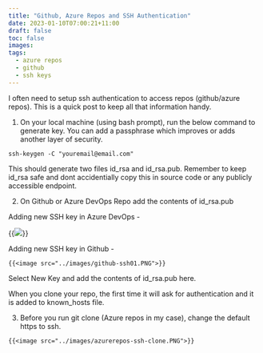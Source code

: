 ```yaml
---
title: "Github, Azure Repos and SSH Authentication"
date: 2023-01-10T07:00:21+11:00
draft: false
toc: false
images:
tags:
  - azure repos
  - github
  - ssh keys
---
```


I often need to setup ssh authentication to access repos (github/azure repos). This is a quick post to keep all that information handy.

1. On your local machine (using bash prompt), run the below command to generate key. You can add a passphrase which improves or adds another layer of security.

```ssh-keygen -C "youremail@email.com"```

This should generate two files id_rsa and id_rsa.pub. Remember to keep id_rsa safe and dont accidentially copy this in source code or any publicly accessible endpoint.

2. On Github or Azure DevOps Repo add the contents of id_rsa.pub


Adding new SSH key in Azure DevOps -

{{<image src="../images/ado-ssh01.PNG">}}

Adding new SSH key in Github -

``` 
{{<image src="../images/github-ssh01.PNG">}}
```

Select New Key and add the contents of id_rsa.pub here.

When you clone your repo, the first time it will ask for authentication and it is added to known_hosts file.

3. Before you run git clone (Azure repos in my case), change the default https to ssh.

``` 
{{<image src="../images/azurerepos-ssh-clone.PNG">}}
```